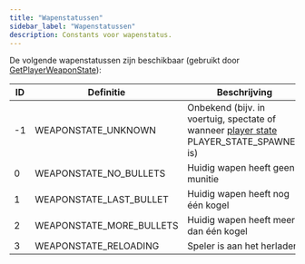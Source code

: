 ```yaml
---
title: "Wapenstatussen"
sidebar_label: "Wapenstatussen"
description: Constants voor wapenstatus.
---
```


De volgende wapenstatussen zijn beschikbaar (gebruikt door [GetPlayerWeaponState](../functions/GetPlayerWeaponState)):

| ID  | Definitie                | Beschrijving                                                                                                      |
| --- | ------------------------ | ----------------------------------------------------------------------------------------------------------------- |
| -1  | WEAPONSTATE_UNKNOWN      | Onbekend (bijv. in voertuig, spectate of wanneer [player state](../functions/GetPlayerState) PLAYER_STATE_SPAWNED is) |
| 0   | WEAPONSTATE_NO_BULLETS   | Huidig wapen heeft geen munitie                                                                                   |
| 1   | WEAPONSTATE_LAST_BULLET  | Huidig wapen heeft nog één kogel                                                                                   |
| 2   | WEAPONSTATE_MORE_BULLETS | Huidig wapen heeft meer dan één kogel                                                                              |
| 3   | WEAPONSTATE_RELOADING    | Speler is aan het herladen                                                                                        |


